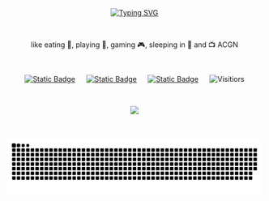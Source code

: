 <div align=center>
 <div>
 <a href="https://git.io/typing-svg">
  <img src="https://readme-typing-svg.demolab.com?font=Ubuntu&size=25&pause=1000&center=true&random=false&width=435&lines=Hi+there%F0%9F%91%8B++It's+Diko;System.out.print(+%22+Hello+World+%22+)" alt="Typing SVG" />
 </a>
</div>

&nbsp;

<div>
 like eating 🍉, playing 🏸, gaming 🎮, sleeping in 🛌 and 📺 ACGN
</div>

&nbsp;

<div>
 <a href="https://space.bilibili.com/24459450"><img alt="Static Badge" src="https://img.shields.io/badge/Bilibili-B%E7%AB%99-ff69b4?link=https%3A%2F%2Fspace.bilibili.com%2F24459450"></a> &emsp; 
 <a href="https://www.zhihu.com/people/dai-wen-bo-34"><img alt="Static Badge" src="https://img.shields.io/badge/Zhihu-%E7%9F%A5%E4%B9%8E-blue?link=https%3A%2F%2Fwww.zhihu.com%2Fpeople%2Fdai-wen-bo-34"></a> &emsp; 
 <a href="https://blog.csdn.net/qq_38971938"><img alt="Static Badge" src="https://img.shields.io/badge/CSDN-%E8%AE%BA%E5%9D%9B-c32136"></a> &emsp;
 <img src="https://komarev.com/ghpvc/?username=Daieenbo&label=Views&color=529e4e&style=flat" alt="Visitiors">
</div>

&nbsp;

<div>
 <img src="https://github-readme-stats.vercel.app/api?username=Daieenbo&theme=radical">
</div>

&nbsp;

![](https://raw.githubusercontent.com/Daieenbo/Daieenbo/output/github-contribution-grid-snake-dark.svg)

</dev>
<!--
**Daieenbo/Daieenbo** is a ✨ _special_ ✨ repository because its `README.md` (this file) appears on your GitHub profile.

Here are some ideas to get you started:

- 🔭 I’m currently working on ...
- 🌱 I’m currently learning ...
- 👯 I’m looking to collaborate on ...
- 🤔 I’m looking for help with ...
- 💬 Ask me about ...
- 📫 How to reach me: ...
- 😄 Pronouns: ...
- ⚡ Fun fact: ...
-->
